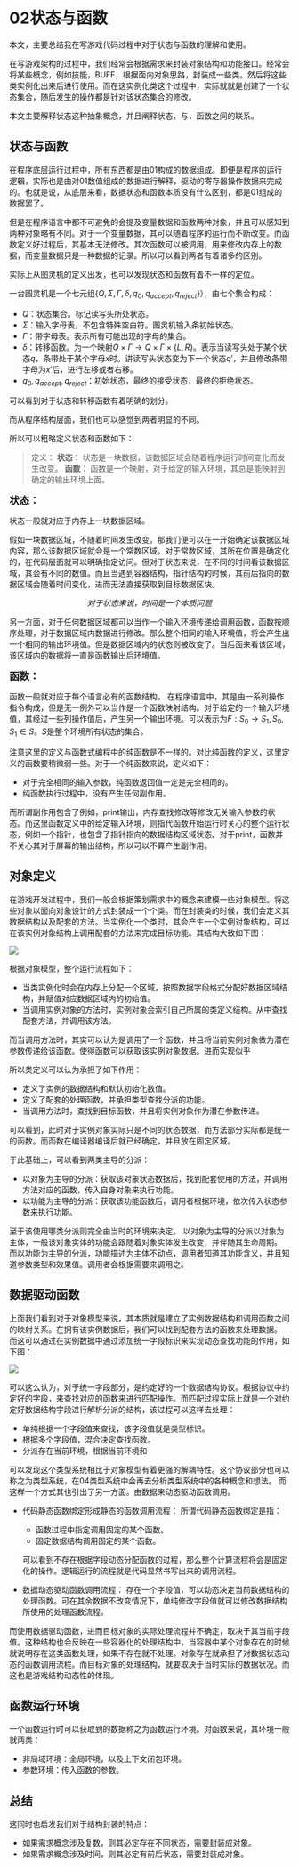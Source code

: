 # 02状态与函数

本文，主要总结我在写游戏代码过程中对于状态与函数的理解和使用。

在写游戏架构的过程中，我们经常会根据需求来封装对象结构和功能接口。经常会将某些概念，例如技能，BUFF，根据面向对象思路，封装成一些类。然后将这些类实例化出来后进行使用。而在这实例化类这个过程中，实际就就是创建了一个状态集合，随后发生的操作都是针对该状态集合的修改。

本文主要解释状态这种抽象概念，并且阐释状态，与，函数之间的联系。

## 状态与函数

在程序底层运行过程中，所有东西都是由01构成的数据组成。即便是程序的运行逻辑，实际也是由对01数值组成的数据进行解释，驱动的寄存器操作数据来完成的。也就是说，从底层来看，数据状态和函数本质没有什么区别，都是01组成的数据罢了。

但是在程序语言中都不可避免的会提及变量数据和函数两种对象，并且可以感知到两种对象略有不同。对于一个变量数据，其可以随着程序的运行而不断改变。而函数定义好过程后，其基本无法修改。其次函数可以被调用，用来修改内存上的数据，而变量数据只是一种数据的记录。所以可以看到两者有着诸多的区别。

实际上从图灵机的定义出发，也可以发现状态和函数有着不一样的定位。

一台图灵机是一个七元组$\{Q,\Sigma,\Gamma,\delta,q_0,q_{accept},q_{reject}\}$），由七个集合构成：
* $Q$：状态集合。标记读写头所处状态。
* $\Sigma$：输入字母表，不包含特殊空白符。图灵机输入条初始状态。
* $\Gamma$：带字母表。表示所有可能出现的字母的集合。
* $\delta$：转移函数。为一个映射$Q\times{}\Gamma\rightarrow{}Q\times\Gamma\times\{L,R\}$。表示当读写头处于某个状态$q$，条带处于某个字母$x$时。讲读写头状态变为下一个状态$q'$，并且修改条带字母为$x'$后，进行左移或者右移。
* $q_0,q_{accept},q_{reject}$：初始状态，最终的接受状态，最终的拒绝状态。

可以看到对于状态和转移函数有着明确的划分。

而从程序结构层面，我们也可以感觉到两者明显的不同。

所以可以粗略定义状态和函数如下：

> 定义：
> **状态**：
> 状态是一块数据，该数据区域会随着程序运行时间变化而发生改变。
> **函数**：
> 函数是一个映射，对于给定的输入环境，其总是能映射到确定的输出环境上面。


<font size = 4> **状态：**</font>

状态一般就对应于内存上一块数据区域。

假如一块数据区域，不随着时间发生改变。那我们便可以在一开始确定该数据区域内容，那么该数据区域就会是一个常数区域。对于常数区域，其所在位置是确定化的，在代码层面就可以明确指定访问。但对于状态来说，在不同的时间看该数据区域，其会有不同的数值。而且当遇到容器结构，指针结构的时候，其前后指向的数据区域会随着时间变化，进而无法直接获取到目标数据区块。

*<center>对于状态来说，时间是一个本质问题</center>*

另一方面，对于任何数据区域都可以当作一个输入环境传递给调用函数，函数按顺序处理，对于数据区域内数据进行修改。那么整个相同的输入环境值，将会产生出一个相同的输出环境值。但是数据区域内的状态则被改变了。当后面来看该区域，该区域内的数据将一直是函数输出后环境值。


<font size = 4> **函数：**</font>

函数一般就对应于每个语言必有的函数结构。
在程序语言中，其是由一系列操作指令构成，但是无一例外可以当作是一个函数映射结构。对于给定的一个输入环境值，其经过一些列操作值后，产生另一个输出环境。可以表示为$F:S_0\rightarrow{}S_1,S_0,S_1\in{}S$。$S$是整个环境所有状态的集合。

注意这里的定义与函数式编程中的纯函数是不一样的。对比纯函数的定义，这里定义的函数要稍微弱一些。对于一个纯函数来说，定义如下：

* 对于完全相同的输入参数，纯函数返回值一定是完全相同的。
* 纯函数执行过程中，没有产生任何副作用。

而所谓副作用包含了例如，print输出，内存查找修改等修改无关输入参数的状态。而这里函数定义中的给定输入环境，则指代函数开始运行时关心的整个运行状态，例如一个指针，也包含了指针指向的数据结构区域状态。对于print，函数并不关心其对于屏幕的输出结构，所以可以不算产生副作用。

## 对象定义

在游戏开发过程中，我们一般会根据策划需求中的概念来建模一些对象模型。将这些对象以面向对象设计的方式封装成一个个类。而在封装类的时候，我们会定义其数据结构以及配套的方法。当实例化一个类时，其会产生一个实例对象结构，可以在该实例对象结构上调用配套的方法来完成目标功能。其结构大致如下图：


<img src="02状态与函数.assets/p_1.drawio.png">


根据对象模型，整个运行流程如下：

* 当类实例化时会在内存上分配一个区域，按照数据字段格式分配好数据区域结构，并赋值对应数据区域内的初始值。
* 当调用实例对象的方法时，实例对象会索引自己所属的类定义结构。从中查找配套方法，并调用该方法。

而当调用方法时，其实可以认为是调用了一个函数，并且将当前实例对象做为潜在参数传递给该函数。使得函数可以获取该实例对象数据。进而实现似乎

所以类定义可以认为承担了如下作用：

* 定义了实例的数据结构和默认初始化数值。
* 定义了配套的处理函数，并承担类型查找分派的功能。
* 当调用方法时，查找到目标函数，并且将实例对象作为潜在参数传递。

可以看到，此时对于实例对象实际只是不同的状态数据，而方法部分实际都是统一的函数。而函数在编译器编译后就已经确定，并且放在固定区域。

于此基础上，可以看到两类主导的分派：

* 以对象为主导的分派：获取该对象状态数据后，找到配套使用的方法，并调用方法对应的函数，传入自身对象来执行功能。
* 以功能为主导的分派：获取该功能函数后，调用者根据环境，依次传入状态参数来执行功能。

至于该使用哪类分派则完全由当时的环境来决定。
以对象为主导的分派以对象为主体，一般该对象实体的功能会跟随着对象实体发生改变，并伴随其生命周期。
而以功能为主导的分派，功能描述为主体不动点，调用者知道其功能含义，并且知道参数类型和效果值。调用者会根据需要来调用之。


## 数据驱动函数

上面我们看到对于对象模型来说，其本质就是建立了实例数据结构和调用函数之间的映射关系。在拥有该实例数据后，我们可以找到配套方法的函数来处理数据。
而这可以通过在实例数据中通过添加统一字段标识来实现动态查找功能的作用，如下图：

<img src="02状态与函数.assets/p_2.drawio.png">

可以这么认为，对于统一字段部分，是约定好的一个数据结构协议。根据协议中约定好的字段，来查找对应的函数来进行匹配操作。而匹配过程实际上就是一个对约定好数据结构字段进行解析分派的结构，该过程可以这样去处理：

* 单纯根据一个字段值来查找，该字段值就是类型标识。
* 根据多个字段值，混合决定查找函数。
* 分派存在当前环境，根据当前环境和

可以发现这个类型系统相比于对象模型有着更强的解耦特性。这个协议部分也可以称之为类型系统，在04类型系统中会再去分析类型系统中的各种概念和想法。
而这样一个方式其也引出了另一方面。由数据来动态驱动函数调用。

* 代码静态函数绑定形成静态的函数调用流程：
  所谓代码静态函数绑定是指：
  * 函数过程中指定调用固定的某个函数。
  * 固定数据结构调用固定的某个函数。
  
  可以看到不存在根据字段动态分配函数的过程，那么整个计算流程将会是固定化的操作。逻辑运行的流程就是代码显然书写出来的调用流程。

* 数据动态驱动函数调用流程：
  存在一个字段值，可以动态决定当前数据结构的处理函数。可在其余数据不改变情况下，单纯修改字段值就可以修改数据结构所使用的处理函数流程。
  
而使用数据驱动函数，进而目标对象的实际处理流程并不确定，取决于其当前字段值。这种结构也会反映在一些容器化的处理结构中，当容器中某个对象存在的时候就说明存在这类函数处理，如果不存在就不处理。对象存在就承担了对数据状态动态的函数调用流程。而目标对象的处理结构，就要取决于当时实际的数据状况。而这也是游戏结构动态性的体现。



## 函数运行环境

一个函数运行时可以获取到的数据称之为函数运行环境。对函数来说，其环境一般就两类：

* 非局域环境：全局环境，以及上下文闭包环境。
* 参数环境：传入函数的参数。






## 总结

这同时也启发我们对于结构封装的特点：

* 如果需求概念涉及复数，则其必定存在不同状态，需要封装成对象。
* 如果需求概念涉及时间，则其必定有前后状态，需要封装成对象。
